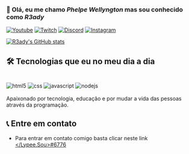 ### 👋 Olá, eu me chamo ***Phelpe Wellyngton*** mas sou conhecido como ***R3ady***

[![Youtube](https://img.shields.io/badge/YouTube-FF0000?style=for-the-badge&logo=youtube&logoColor=white)](https://www.youtube.com/c/R3ady) [![Twitch](	https://img.shields.io/badge/Twitch-9146FF?style=for-the-badge&logo=twitch&logoColor=white)](https://www.twitch.tv/lypee_) [![Discord](https://img.shields.io/badge/Discord-7289DA?style=for-the-badge&logo=discord&logoColor=white)](https://google.com/) [![Instagram](https://img.shields.io/badge/Instagram-E4405F?style=for-the-badge&logo=instagram&logoColor=white)](https://www.instagram.com/lypee.souza/)

[![R3ady's GitHub stats](https://github-readme-stats.vercel.app/api?username=r3adyoficial&show_icons=true&theme=dracula)](https://github.com/R3adyOficial/)

## 🛠 Tecnologias que eu no meu dia a dia

<div style="display: inline_block;"><br />
  <img align="center" alt="html5" src="https://img.shields.io/badge/HTML5-E34F26?style=for-the-badge&logo=html5&logoColor=white" />
  <img align="center" alt="css" src="https://img.shields.io/badge/CSS3-1572B6?style=for-the-badge&logo=css3&logoColor=white" />
  <img align="center" alt="javascript" src="https://img.shields.io/badge/JavaScript-F7DF1E?style=for-the-badge&logo=javascript&logoColor=black" />
  <img align="center" alt="nodejs" src="https://img.shields.io/badge/Node.js-43853D?style=for-the-badge&logo=node.js&logoColor=white" />
</div>
<br />
Apaixonado por tecnologia, educação e por mudar a vida das pessoas através da programação.

## 📞 Entre em contato
- Para entrar em contato comigo basta clicar neste link [</Lypee.Sou>#6776](https://discord.com/channels/@me/424646241209679894)
